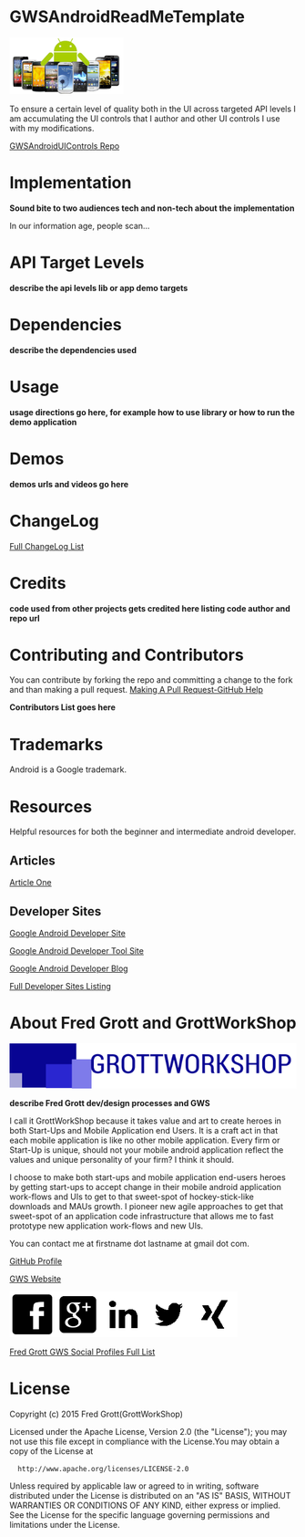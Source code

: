 # GWSAndroidReadMeTemplate
![best phones](/art/readmeandroiduicontrols.png)

To ensure a certain level of quality both in the UI across targeted API levels I am accumulating the
UI controls that I author and other UI controls I use with my modifications.


[GWSAndroidUIControls Repo](https://github.com/shareme/GWSAndroidUIControls)

# Implementation

**Sound bite to two audiences tech and non-tech about the implementation**

In our information age, people scan...



# API Target Levels

**describe the api levels lib or app demo targets**

# Dependencies

**describe the dependencies used**

# Usage

**usage directions go here, for example how to use library or how to run the demo
application**

# Demos

**demos urls and videos go here**


# ChangeLog

[Full ChangeLog List](../changelog/)




# Credits

**code used from other projects gets credited here listing code author and repo url**

# Contributing and Contributors

You can contribute by forking the repo and committing a change to the fork and than making a pull request. [Making A Pull Request-GitHub Help]()

**Contributors List goes here**


# Trademarks

Android is a Google trademark.

# Resources

Helpful resources for both the beginner and intermediate android developer.

## Articles

[Article One](../artilces/articleone/)

## Developer Sites

[Google Android Developer Site](http://developer.android.com)

[Google Android Developer Tool Site](http://tools.android.com)

[Google Android Developer Blog](http://android-developers.blogspot.com/)

[Full Developer Sites Listing](../devsites/)



# About Fred Grott and GrottWorkShop

![GWS Logo](/art/gws_logo_longform_final.png)

**describe Fred Grott dev/design processes and GWS**

I call it GrottWorkShop because it takes value and art to create heroes in both
Start-Ups and Mobile Application end Users. It is a craft act in that each mobile
application is like no other mobile application. Every firm or Start-Up is unique, should not your mobile android application reflect the values and unique personality of your firm? I think it should.

I choose to make both start-ups and mobile application end-users heroes by getting
start-ups to accept change in their mobile android application work-flows and UIs
to get to that sweet-spot of hockey-stick-like downloads and MAUs growth. I pioneer
new agile approaches to get that sweet-spot of an application code infrastructure
that allows me to fast prototype new application work-flows and new UIs.

You can contact me at firstname dot lastname at gmail dot com.

[GitHub Profile](https://github.com/shareme)

[GWS Website](http://shareme.github.io/FredGrott)

[![FaceBook profile](/art/fb80x80.png)](http://www.facebook.com/fredgrott)[![GooglePlus profile](/art/googleplus80x80.png)](https://plus.google.com/u/0/+FredGrott/about)[![LinkedIN profile](/art/linkedin80x80.png)](http://www.linkedin.com/in/shareme/en)[![Twitter profile](/art/twitter80x80.png)](https://twitter.com/fredgrott)[![Xing profile](/art/xing80x80.png)](https://www.xing.com/profile/Fred_Grott?sc_o=mxb_p)

[Fred Grott GWS Social Profiles Full List](/sociallist/)

# License
Copyright (c) 2015 Fred Grott(GrottWorkShop)

Licensed under the Apache License, Version 2.0 (the "License"); you may not use this file except
in compliance with the License.You may obtain a copy of the License at

      http://www.apache.org/licenses/LICENSE-2.0

Unless required by applicable law or agreed to in writing, software distributed under the License
is distributed on an "AS IS" BASIS, WITHOUT WARRANTIES OR CONDITIONS OF ANY KIND, either express or implied.
See the License for the specific language governing permissions and limitations under the License.
